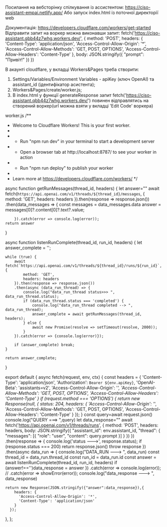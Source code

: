 Посилання на вебсторінку спілкування із ассистентом: 
  https://ciso-assistant-empai.netlify.app/
Або запуск index.html із поточної директорії web


Документація: https://developers.cloudflare.com/workers/get-started
Відправити запит на воркер можна виконавши запит:
fetch('https://ciso-assistant.qbb44z7whg.workers.dev/', {
                        method: 'POST',
                        headers: {
                'Content-Type': 'application/json',
                'Access-Control-Allow-Origin': '*',
                'Access-Control-Allow-Methods': 'GET, POST, OPTIONS',
                'Access-Control-Allow-Headers': 'Content-Type'
            },
                        body: JSON.stringify({
                            "prompt": "Привіт!"
                        })
                    })



В акаунті cloudflare, у вкладці  Workers&Pages треба створити:
1. Settings/Variables/Environment Variables - apiKey (ключ OpenAI) та  assistant_id (ідентифікатор асистента);
2. Workers&Pages/create/worker.js;
3. В index.html у функції generateResponse запит fetch('https://ciso-assistant.qbb44z7whg.workers.dev/') повинен відправлятись на створений воркер(url можна взяти у вкладці 'Edit Code' воркера)

worker.js
    /**
 * Welcome to Cloudflare Workers! This is your first worker.
 *
 * - Run "npm run dev" in your terminal to start a development server
 * - Open a browser tab at http://localhost:8787/ to see your worker in action
 * - Run "npm run deploy" to publish your worker
 *
 * Learn more at https://developers.cloudflare.com/workers/
 */


async function getRunMessages(thread_id, headers) {
    let answer=""
    await fetch(`https://api.openai.com/v1/threads/${thread_id}/messages`, {
            method: 'GET',
            headers: headers
        }).then(response => response.json())
        .then(data_messages => {
            const messages = data_messages.data
            answer = messages[0]?.content[0]?.text?.value;

        }).catch(error => console.log(error));
    return answer
}

async function listenRunComplete(thread_id, run_id, headers) {
    let answer_complete = '';

    while (true) {
        await fetch(`https://api.openai.com/v1/threads/${thread_id}/runs/${run_id}`, {
            method: 'GET',
            headers: headers
        }).then(response => response.json())
        .then(async (data_run_thread) => {
            console.log("data_run_thread status>>> ", data_run_thread.status);
            if (data_run_thread.status === 'completed') {
                console.log("data_run_thread completed --> ", data_run_thread);
                answer_complete = await getRunMessages(thread_id, headers);
            } else {
                await new Promise(resolve => setTimeout(resolve, 2000));
            }
        }).catch(error => {console.log(error)});

        if (answer_complete) break;
    }
    
    return answer_complete;
}

export default {
  async fetch(request, env, ctx) {
    const headers = {
        'Content-Type': 'application/json',
        'Authorization': `Bearer ${env.apiKey}`,
        'OpenAI-Beta': 'assistants=v2',
        'Access-Control-Allow-Origin': '*',
        'Access-Control-Allow-Methods': 'GET, POST, OPTIONS',
        'Access-Control-Allow-Headers': 'Content-Type'
    }
    if (request.method === 'OPTIONS') {
        return new Response(null, {
          status: 204,
          headers: {
            'Access-Control-Allow-Origin': '*',
            'Access-Control-Allow-Methods': 'GET, POST, OPTIONS',
            'Access-Control-Allow-Headers': 'Content-Type'
          }
        });
      }
    const query=await request.json()
    console.log("QUERY ===> ",query)
    let data_response=""
    await fetch('https://api.openai.com/v1/threads/runs', {
                        method: 'POST',
                        headers: headers,
                        body: JSON.stringify({
                            "assistant_id": env.assistant_id,
                            "thread": {
                                "messages": [{
                                    "role": "user",
                                    "content": query.prompt
                                }]
                            }
                        })
                    })
                    .then(response => {
                        console.log('status --->', response.status);
                        if (response.status === 200) return response.json()
                        throw response
                    })
                    .then(async data_run => {
                        console.log("DATA_RUN ---> ", data_run)
                        const thread_id = data_run.thread_id
                        const run_id = data_run.id
                        const answer = await listenRunComplete(thread_id, run_id, headers)
                        if (answer!=='')data_response = answer
                    })
                    .catch(error => console.log(error));
                    // .catch(error => showError(error));
    console.log("data_response ---> ", data_response)

    return new Response(JSON.stringify({"answer":data_response}),{
        headers: {
          'Access-Control-Allow-Origin': '*',
          'Content-Type': 'application/json'
        }
      });
  },
};
